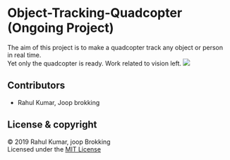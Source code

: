 # Object-Tracking-Quadcopter (Ongoing Project)
The aim of this project  is to make a quadcopter track any  object or person in real time.   
Yet only the quadcopter is ready. Work related to vision left.
![](Assets/test.gif)



## Contributors  
 - Rahul Kumar, Joop brokking
 ## License & copyright
 © 2019 Rahul Kumar, joop Brokking    
 Licensed under the [MIT License](LICENSE)

